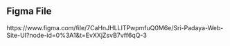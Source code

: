 <h2>Figma File</h2>
https://www.figma.com/file/7CaHnJHLLITPwpmfuQ0M6e/Sri-Padaya-Web-Site-UI?node-id=0%3A1&t=EvXXjZsvB7vff6qQ-3

